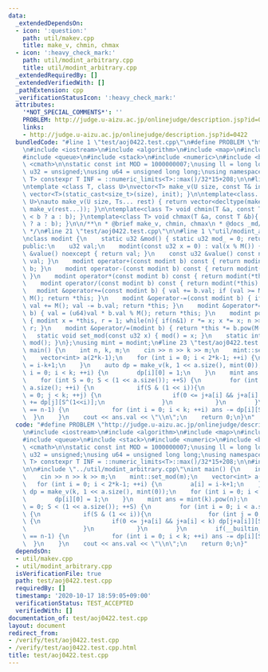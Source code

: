 ```yaml
---
data:
  _extendedDependsOn:
  - icon: ':question:'
    path: util/makev.cpp
    title: make_v, chmin, chmax
  - icon: ':heavy_check_mark:'
    path: util/modint_arbitrary.cpp
    title: util/modint_arbitrary.cpp
  _extendedRequiredBy: []
  _extendedVerifiedWith: []
  _pathExtension: cpp
  _verificationStatusIcon: ':heavy_check_mark:'
  attributes:
    '*NOT_SPECIAL_COMMENTS*': ''
    PROBLEM: http://judge.u-aizu.ac.jp/onlinejudge/description.jsp?id=0422
    links:
    - http://judge.u-aizu.ac.jp/onlinejudge/description.jsp?id=0422
  bundledCode: "#line 1 \"test/aoj0422.test.cpp\"\n#define PROBLEM \"http://judge.u-aizu.ac.jp/onlinejudge/description.jsp?id=0422\"\
    \n#include <iostream>\n#include <algorithm>\n#include <map>\n#include <set>\n\
    #include <queue>\n#include <stack>\n#include <numeric>\n#include <bitset>\n#include\
    \ <cmath>\n\nstatic const int MOD = 1000000007;\nusing ll = long long;\nusing\
    \ u32 = unsigned;\nusing u64 = unsigned long long;\nusing namespace std;\n\ntemplate<class\
    \ T> constexpr T INF = ::numeric_limits<T>::max()/32*15+208;\n\n#line 1 \"util/makev.cpp\"\
    \ntemplate <class T, class U>\nvector<T> make_v(U size, const T& init){ return\
    \ vector<T>(static_cast<size_t>(size), init); }\n\ntemplate<class... Ts, class\
    \ U>\nauto make_v(U size, Ts... rest) { return vector<decltype(make_v(rest...))>(static_cast<size_t>(size),\
    \ make_v(rest...)); }\n\ntemplate<class T> void chmin(T &a, const T &b){ a = (a\
    \ < b ? a : b); }\ntemplate<class T> void chmax(T &a, const T &b){ a = (a > b\
    \ ? a : b); }\n\n/**\n * @brief make_v, chmin, chmax\n * @docs _md/makev.md\n\
    \ */\n#line 21 \"test/aoj0422.test.cpp\"\n\n#line 1 \"util/modint_arbitrary.cpp\"\
    \nclass modint {\n    static u32 &mod() { static u32 mod_ = 0; return mod_; }\n\
    public:\n    u32 val;\n    modint(const u32 x = 0) : val(x % M()) {}\n    u32\
    \ &value() noexcept { return val; }\n    const u32 &value() const noexcept { return\
    \ val; }\n    modint operator+(const modint b) const { return modint(*this) +=\
    \ b; }\n    modint operator-(const modint b) const { return modint(*this) -= b;\
    \ }\n    modint operator*(const modint b) const { return modint(*this) *= b; }\n\
    \    modint operator/(const modint b) const { return modint(*this) /= b; }\n \
    \   modint &operator+=(const modint b) { val += b.val; if (val >= M()) val -=\
    \ M(); return *this; }\n    modint &operator-=(const modint b) { if (val < b.val)\
    \ val += M(); val -= b.val; return *this; }\n    modint &operator*=(const modint\
    \ b) { val = (u64)val * b.val % M(); return *this; }\n    modint pow(ll n) const\
    \ { modint x = *this, r = 1; while(n){ if(n&1) r *= x; x *= x; n >>= 1; } return\
    \ r; }\n    modint &operator/=(modint b) { return *this *= b.pow(M()-2); }\n \
    \   static void set_mod(const u32 x) { mod() = x; }\n    static int M() { return\
    \ mod(); }\n};\nusing mint = modint;\n#line 23 \"test/aoj0422.test.cpp\"\nint\
    \ main() {\n    int n, k, m;\n    cin >> n >> k >> m;\n    mint::set_mod(m);\n\
    \    vector<int> a(2*k-1);\n    for (int i = 0; i < 2*k-1; ++i) {\n        a[i]\
    \ = i-k+1;\n    }\n    auto dp = make_v(k, 1 << a.size(), mint(0));\n    for (int\
    \ i = 0; i < k; ++i) {\n        dp[i][0] = 1;\n    }\n    mint ans = mint(k).pow(n);\n\
    \    for (int S = 0; S < (1 << a.size()); ++S) {\n        for (int i = 0; i <\
    \ a.size(); ++i) {\n            if(S & (1 << i)){\n                for (int j\
    \ = 0; j < k; ++j) {\n                    if(0 <= j+a[i] && j+a[i] < k) dp[j+a[i]][S]\
    \ += dp[j][S^(1<<i)];\n                }\n            }\n        }\n        if(__builtin_popcount(S)\
    \ == n-1) {\n            for (int i = 0; i < k; ++i) ans -= dp[i][S];\n      \
    \  }\n    }\n    cout << ans.val << \"\\n\";\n    return 0;\n}\n"
  code: "#define PROBLEM \"http://judge.u-aizu.ac.jp/onlinejudge/description.jsp?id=0422\"\
    \n#include <iostream>\n#include <algorithm>\n#include <map>\n#include <set>\n\
    #include <queue>\n#include <stack>\n#include <numeric>\n#include <bitset>\n#include\
    \ <cmath>\n\nstatic const int MOD = 1000000007;\nusing ll = long long;\nusing\
    \ u32 = unsigned;\nusing u64 = unsigned long long;\nusing namespace std;\n\ntemplate<class\
    \ T> constexpr T INF = ::numeric_limits<T>::max()/32*15+208;\n\n#include \"../util/makev.cpp\"\
    \n\n#include \"../util/modint_arbitrary.cpp\"\nint main() {\n    int n, k, m;\n\
    \    cin >> n >> k >> m;\n    mint::set_mod(m);\n    vector<int> a(2*k-1);\n \
    \   for (int i = 0; i < 2*k-1; ++i) {\n        a[i] = i-k+1;\n    }\n    auto\
    \ dp = make_v(k, 1 << a.size(), mint(0));\n    for (int i = 0; i < k; ++i) {\n\
    \        dp[i][0] = 1;\n    }\n    mint ans = mint(k).pow(n);\n    for (int S\
    \ = 0; S < (1 << a.size()); ++S) {\n        for (int i = 0; i < a.size(); ++i)\
    \ {\n            if(S & (1 << i)){\n                for (int j = 0; j < k; ++j)\
    \ {\n                    if(0 <= j+a[i] && j+a[i] < k) dp[j+a[i]][S] += dp[j][S^(1<<i)];\n\
    \                }\n            }\n        }\n        if(__builtin_popcount(S)\
    \ == n-1) {\n            for (int i = 0; i < k; ++i) ans -= dp[i][S];\n      \
    \  }\n    }\n    cout << ans.val << \"\\n\";\n    return 0;\n}"
  dependsOn:
  - util/makev.cpp
  - util/modint_arbitrary.cpp
  isVerificationFile: true
  path: test/aoj0422.test.cpp
  requiredBy: []
  timestamp: '2020-10-17 18:59:05+09:00'
  verificationStatus: TEST_ACCEPTED
  verifiedWith: []
documentation_of: test/aoj0422.test.cpp
layout: document
redirect_from:
- /verify/test/aoj0422.test.cpp
- /verify/test/aoj0422.test.cpp.html
title: test/aoj0422.test.cpp
---
```

